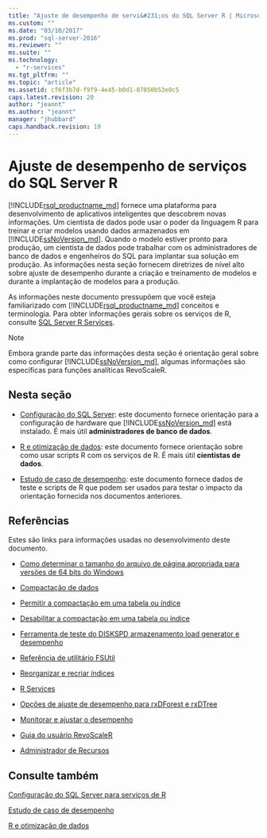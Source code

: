 ```yaml
---
title: "Ajuste de desempenho de servi&#231;os do SQL Server R | Microsoft Docs"
ms.custom: ""
ms.date: "03/10/2017"
ms.prod: "sql-server-2016"
ms.reviewer: ""
ms.suite: ""
ms.technology: 
  - "r-services"
ms.tgt_pltfrm: ""
ms.topic: "article"
ms.assetid: cf6f3b7d-f9f9-4e45-b0d1-07850b53e0c5
caps.latest.revision: 20
author: "jeannt"
ms.author: "jeannt"
manager: "jhubbard"
caps.handback.revision: 19
---
```

# Ajuste de desempenho de servi&#231;os do SQL Server R
[!INCLUDE[rsql_productname_md](../../includes/rsql-productname-md.md)] fornece uma plataforma para desenvolvimento de aplicativos inteligentes que descobrem novas informações. Um cientista de dados pode usar o poder da linguagem R para treinar e criar modelos usando dados armazenados em [!INCLUDE[ssNoVersion_md](../../includes/ssnoversion-md.md)]. Quando o modelo estiver pronto para produção, um cientista de dados pode trabalhar com os administradores de banco de dados e engenheiros do SQL para implantar sua solução em produção. As informações nesta seção fornecem diretrizes de nível alto sobre ajuste de desempenho durante a criação e treinamento de modelos e durante a implantação de modelos para a produção.

As informações neste documento pressupõem que você esteja familiarizado com [!INCLUDE[rsql_productname_md](../../includes/rsql-productname-md.md)] conceitos e terminologia. Para obter informações gerais sobre os serviços de R, consulte [SQL Server R Services](../../advanced-analytics/r-services/sql-server-r-services.md).

> [!NOTE]
> Embora grande parte das informações desta seção é orientação geral sobre como configurar [!INCLUDE[ssNoVersion_md](../../includes/ssnoversion-md.md)], algumas informações são específicas para funções analíticas RevoScaleR.

## Nesta seção

* [Configuração do SQL Server](../../advanced-analytics/r-services/sql-server-configuration-r-services.md): este documento fornece orientação para a configuração de hardware que [!INCLUDE[ssNoVersion_md](../../includes/ssnoversion-md.md)] está instalado. É mais útil __administradores de banco de dados__.

* [R e otimização de dados](../../advanced-analytics/r-services/r-and-data-optimization-r-services.md): este documento fornece orientação sobre como usar scripts R com os serviços de R. É mais útil __cientistas de dados__.

* [Estudo de caso de desempenho](../../advanced-analytics/r-services/performance-case-study-r-services.md): este documento fornece dados de teste e scripts de R que podem ser usados para testar o impacto da orientação fornecida nos documentos anteriores.

## Referências

Estes são links para informações usadas no desenvolvimento deste documento.

* [Como determinar o tamanho do arquivo de página apropriada para versões de 64 bits do Windows](https://support.microsoft.com/kb/2860880)

* [Compactação de dados](../../relational-databases/data-compression/data-compression.md)

* [Permitir a compactação em uma tabela ou índice](../../relational-databases/data-compression/enable-compression-on-a-table-or-index.md)

* [Desabilitar a compactação em uma tabela ou índice](../../relational-databases/data-compression/disable-compression-on-a-table-or-index.md)

* [Ferramenta de teste do DISKSPD armazenamento load generator e desempenho](https://github.com/microsoft/diskspd)

* [Referência de utilitário FSUtil](https://technet.microsoft.com/library/cc753059.aspx)

* [Reorganizar e recriar índices](../../relational-databases/indexes/reorganize-and-rebuild-indexes.md)

* [R Services](../../advanced-analytics/r-services/r-services.md)

* [Opções de ajuste de desempenho para rxDForest e rxDTree](https://support.microsoft.com/kb/3104235)

* [Monitorar e ajustar o desempenho](../../relational-databases/performance/monitor-and-tune-for-performance.md)

* [Guia do usuário RevoScaleR](https://packages.revolutionanalytics.com/doc/7.0.0/win/RevoScaleR_Users_Guide.pdf)

* [Administrador de Recursos](../../relational-databases/resource-governor/resource-governor.md)

## Consulte também

 
 [Configuração do SQL Server para serviços de R](../../advanced-analytics/r-services/sql-server-configuration-r-services.md)
 
 [Estudo de caso de desempenho](../../advanced-analytics/r-services/performance-case-study-r-services.md)
 
 [R e otimização de dados](../../advanced-analytics/r-services/r-and-data-optimization-r-services.md)